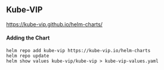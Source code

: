 ## Kube-VIP
https://kube-vip.github.io/helm-charts/
#### Adding the Chart
```
helm repo add kube-vip https://kube-vip.io/helm-charts
helm repo update
helm show values kube-vip/kube-vip > kube-vip-values.yaml
```

```

```
